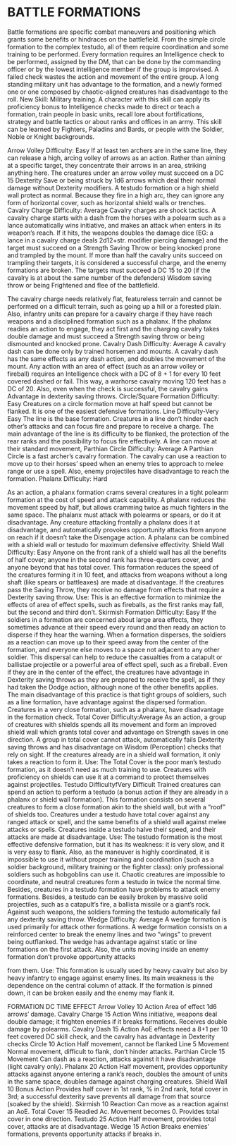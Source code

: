 # BATTLE FORMATIONS

 Battle formations are specific combat maneuvers and positioning which grants some benefits or hindraces on the battlefield. From the simple circle formation to the complex testudo, all of them require coordination and some training to be performed. Every formation requires an Intelligence check to be performed, assigned by the DM, that can be done by the commanding officer or by the lowest intelligence member if the group is improvised. A failed check wastes the action and movement of the entire group. A long standing military unit has advantage to the formation, and a newly formed one or one composed by chaotic-aligned creatures has disadvantage to the roll. New Skill: Military training. A character with this skill can apply its proficiency bonus to Intelligence checks made to direct or teach a formation, train people in basic units, recall lore about fortifications, strategy and battle tactics or about ranks and offices in an army. This skill can be learned by Fighters, Paladins and Bards, or people with the Soldier, Noble or Knight backgrounds.

Arrow Volley Difficulty: Easy If at least ten archers are in the same line, they can release a high, arcing volley of arrows as an action. Rather than aiming at a specific target, they concentrate their arrows in an area, striking anything here. The creatures under an arrow volley must succeed on a DC 15 Dexterity Save or being struck by 1d6 arrows which deal their normal damage without Dexterity modifiers. A testudo formation or a high shield wall protect as normal. Because they fire in a high arc, they can ignore any form of horizontal cover, such as horizontal shield walls or trenches. Cavalry Charge Difficulty: Average Cavalry charges are shock tactics. A cavalry charge starts with a dash from the horses with a polearm such as a lance automatically wins initiative, and makes an attack when enters in its weapon’s reach. If it hits, the weapons doubles the damage dice \(EG: a lance in a cavalry charge deals 2d12+str. modifier piercing damage\) and the target must succeed on a Strength Saving Throw or being knocked prone and trampled by the mount. If more than half the cavalry units succeed on trampling their targets, it is considered a successful charge, and the enemy formations are broken. The targets must succeed a DC 15 to 20 \(if the cavalry is at about the same number of the defenders\) Wisdom saving throw or being Frightened and flee of the battlefield.

The cavalry charge needs relatively flat, featureless terrain and cannot be performed on a difficult terrain, such as going up a hill or a forested plain. Also, infantry units can prepare for a cavalry charge if they have reach weapons and a disciplined formation such as a phalanx. If the phalanx readies an action to engage, they act first and the charging cavalry takes double damage and must succeed a Strength saving throw or being dismounted and knocked prone. Cavalry Dash Difficulty: Average A cavalry dash can be done only by trained horsemen and mounts. A cavalry dash has the same effects as any dash action, and doubles the movement of the mount. Any action with an area of effect \(such as an arrow volley or  
fireball\) requires an Intelligence check with a DC of 8 + 1 for every 10 feet covered dashed or fail. This way, a warhorse cavalry moving 120 feet has a DC of 20. Also, even when the check is successful, the cavalry gains Advantage in dexterity saving throws. Circle/Square Formation Difficulty: Easy Creatures on a circle formation move at half speed but cannot be flanked. It is one of the easiest defensive formations. Line Difficulty-Very Easy The line is the base formation. Creatures in a line don’t hinder each other’s attacks and can focus fire and prepare to receive a charge. The main advantage of the line is its difficulty to be flanked, the protection of the rear ranks and the possibility to focus fire effectively. A line can move at their standard movement, Parthian Circle Difficulty: Average A Parthian Circle is a fast archer’s cavalry formation. The cavalry can use a reaction to move up to their horses’ speed when an enemy tries to approach to melee range or use a spell. Also, enemy projectiles have disadvantage to reach the formation. Phalanx Difficulty: Hard

As an action, a phalanx formation crams several creatures in a tight polearm formation at the cost of speed and attack capability. A phalanx reduces the movement speed by half, but allows cramming twice as much fighters in the same space. The phalanx must attack with polearms or spears, or do it at disadvantage. Any creature attacking frontally a phalanx does it at disadvantage, and automatically provokes opportunity attacks from anyone on reach if it doesn’t take the Disengage action. A phalanx can be combined with a shield wall or testudo for maximum defensive effectivity. Shield Wall Difficulty: Easy Anyone on the front rank of a shield wall has all the benefits of half cover; anyone in the second rank has three-quarters cover, and anyone beyond that has total cover. This formation reduces the speed of the creatures forming it in 10 feet, and attacks from weapons without a long shaft \(like spears or battleaxes\) are made at disadvantage. If the creatures pass the Saving Throw, they receive no damage from effects that require a Dexterity saving throw. Use: This is an effective formation to minimize the effects of area of effect spells, such as fireballs, as the first ranks may fall, but the second and third don’t. Skirmish Formation Difficulty: Easy If the soldiers in a formation are concerned about large area effects, they sometimes advance at their speed every round and then ready an action to disperse if they hear the warning. When a formation disperses, the soldiers as a reaction can move up to their speed away from the center of the formation, and everyone else moves to a space not adjacent to any other soldier. This dispersal can help to reduce the casualties from a catapult or ballistae projectile or a powerful area of effect spell, such as a fireball. Even if they are in the center of the effect, the creatures have advantage in Dexterity saving throws as they are prepared to receive the spell, as if they had taken the Dodge action, although none of the other benefits applies. The main disadvantage of this practice is that tight groups of soldiers, such as a line formation, have advantage against the dispersed formation. Creatures in a very close formation, such as a phalanx, have disadvantage in the formation check. Total Cover Difficulty:Average As an action, a group of creatures with shields spends all its movement and form an improved shield wall which grants total cover and advantage on Strength saves in one direction. A group in total cover cannot attack, automatically fails Dexterity saving throws and has disadvantage on Wisdom \(Perception\) checks that rely on sight. If the creatures already are in a shield wall formation, it only takes a reaction to form it. Use: The Total Cover is the poor man’s testudo formation, as it doesn’t need as much training to use. Creatures with proficiency on shields can use it at a command to protect themselves against projectiles. Testudo DifficultyfVery Difficult Trained creatures can spend an action to perform a testudo \(a bonus action if they are already in a phalanx or shield wall formation\). This formation consists on several creatures to form a close formation akin to the shield wall, but with a “roof” of shields too. Creatures under a testudo have total cover against any ranged attack or spell, and the same benefits of a shield wall against melee attacks or spells. Creatures inside a testudo halve their speed, and their attacks are made at disadvantage. Use: The testudo formation is the most effective defensive formation, but it has its weakness: it is very slow, and it is very easy to flank. Also, as the maneuver is highly coordinated, it is impossible to use it without proper training and coordination \(such as a soldier background, military training or the fighter class\): only professional soldiers such as hobgoblins can use it. Chaotic creatures are impossible to coordinate, and neutral creatures form a testudo in twice the normal time. Besides, creatures in a testudo formation have problems to attack enemy formations. Besides, a testudo can be easily broken by massive solid projectiles, such as a catapult’s fire, a ballista missile or a giant’s rock. Against such weapons, the soldiers forming the testudo automatically fail any dexterity saving throw. Wedge Difficulty: Average A wedge formation is used primarily for attack other formations. A wedge formation consists on a reinforced center to break the enemy lines and two “wings” to prevent being outflanked. The wedge has advantage against static or line formations on the first attack. Also, the units moving inside an enemy formation don’t provoke opportunity attacks

from them. Use: This formation is usually used by heavy cavalry but also by heavy infantry to engage against enemy lines. Its main weakness is the dependence on the central column of attack. If the formation is pinned down, it can be broken easily and the enemy may flank it.

FORMATION DC TIME EFFECT Arrow Volley 10 Action Area of effect 1d6 arrows’ damage. Cavalry Charge 15 Action Wins initiative, weapons deal double damage; it frighten enemies if it breaks formations. Receives double damage by polearms. Cavalry Dash 15 Action AoE effects need a 8+1 per 10 feet covered DC skill check, and the cavalry has advantage in Dexterity checks Circle 10 Action Half movement, cannot be flanked Line 5 Movement Normal movement, difficult to flank, don’t hinder attacks. Parthian Circle 15 Movement Can dash as a reaction, attacks against it have disadvantage \(light cavalry only\). Phalanx 20 Action Half movement, provides opportunity attacks against anyone entering a rank’s reach, doubles the amount of units in the same space, doubles damage against charging creatures. Shield Wall 10 Bonus Action Provides half cover in 1st rank, % in 2nd rank, total cover in 3rd; a successful dexterity save prevents all damage from that source \(soaked by the shield\). Skirmish 10 Reaction Can move as a reaction against an AoE. Total Cover 15 Readied Ac. Movement becomes 0. Provides total cover in one direction. Testudo 25 Action Half movement, provides total cover, attacks are at disadvantage. Wedge 15 Action Breaks enemies’ formations, prevents opportunity attacks if breaks in.

